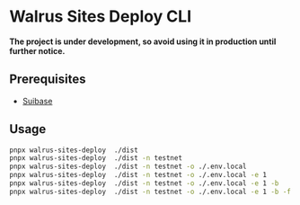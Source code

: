 # Walrus Sites Deploy CLI

**The project is under development, so avoid using it in production until further notice.**

## Prerequisites

- [Suibase](https://suibase.io)

## Usage

```bash
pnpx walrus-sites-deploy  ./dist
pnpx walrus-sites-deploy  ./dist -n testnet
pnpx walrus-sites-deploy  ./dist -n testnet -o ./.env.local
pnpx walrus-sites-deploy  ./dist -n testnet -o ./.env.local -e 1
pnpx walrus-sites-deploy  ./dist -n testnet -o ./.env.local -e 1 -b
pnpx walrus-sites-deploy  ./dist -n testnet -o ./.env.local -e 1 -b -f
```
